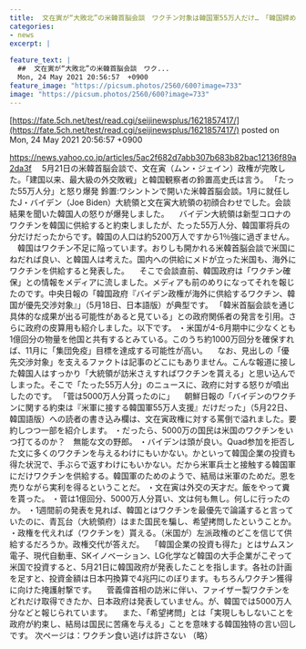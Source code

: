 ```yaml
---
title:  文在寅が“大敗北”の米韓首脳会談　ワクチン対象は韓国軍55万人だけ…　「韓国締め出し」作戦には日本も加わっている  
categories:
- news
excerpt: |
  
feature_text: |
  ##  文在寅が“大敗北”の米韓首脳会談　ワク...
  Mon, 24 May 2021 20:56:57  +0900
feature_image: "https://picsum.photos/2560/600?image=733"
image: "https://picsum.photos/2560/600?image=733"
---
```


[https://fate.5ch.net/test/read.cgi/seijinewsplus/1621857417/](https://fate.5ch.net/test/read.cgi/seijinewsplus/1621857417/)
posted on Mon, 24 May 2021 20:56:57  +0900

<!--more-->

https://news.yahoo.co.jp/articles/5ac2f682d7abb307b683b82bac12136f89a2da3f 　5月21日の米韓首脳会談で、文在寅（ムン・ジェイン）政権が完敗した。「建国以来、最大級の外交敗戦」と韓国観察者の鈴置高史氏は言う。 「たった55万人分」と怒り爆発 鈴置:ワシントンで開いた米韓首脳会談。1月に就任したJ・バイデン（Joe Biden）大統領と文在寅大統領の初顔合わせでした。会談結果を聞いた韓国人の怒りが爆発しました。 　バイデン大統領は新型コロナのワクチンを韓国に供給すると約束しましたが、たった55万人分、韓国軍将兵の分だけだったからです。韓国の人口は約5200万人ですから1％強に過ぎません。 　韓国はワクチン不足に陥っています。おりしも開かれる米韓首脳会談で米国にねだれば良い、と韓国人は考えた。国内への供給にメドが立った米国も、海外にワクチンを供給すると発表した。 　そこで会談直前、韓国政府は「ワクチン確保」との情報をメディアに流しました。メディアも前のめりになってそれを報じたのです。中央日報の「韓国政府『バイデン政権が海外に供給するワクチン、韓国が優先交渉対象』」（5月18日、日本語版）が典型です。 「韓米首脳会談を通じ具体的な成果が出る可能性があると見ている」との政府関係者の発言を引用。さらに政府の皮算用も紹介しました。以下です。 ・米国が4-6月期中に少なくとも1億回分の物量を他国と共有するとみている。このうち約1000万回分を確保すれば、11月に「集団免疫」目標を達成する可能性が高い。 　なお、見出しの「優先交渉対象」を支えるファクトは記事のどこにもありません。こんな報道に接した韓国人はすっかり「大統領が訪米さえすればワクチンを貰える」と思い込んでしまった。そこで「たった55万人分」のニュースに、政府に対する怒りが噴出したのです。 「菅は5000万人分貰ったのに」 　朝鮮日報の「バイデンのワクチンに関する約束は『米軍に接する韓国軍55万人支援』だけだった」（5月22日、韓国語版）への読者の書き込み欄は、文在寅政権に対する罵倒で溢れました。要約しつつ一部を紹介します。 ・だったら、5000万の国民は米国のワクチンをいつ打てるのか？　無能な文の野郎。 ・バイデンは頭が良い。Quad参加を拒否した文に多くのワクチンを与えるわけにもいかない。かといって韓国企業の投資も得た状況で、手ぶらで返すわけにもいかない。だから米軍兵士と接触する韓国軍にだけワクチンを供給する。韓国軍のためのようで、結局は米軍のためだ。恩を売りながら実利を得るということだ。 ・文在寅は外交の天才だ。飯をやって糞を貰った。 ・菅は1億回分、5000万人分貰い、文は何も無し。何しに行ったのか。 ・1週間前の発表を見れば、韓国とはワクチンを最優先で論議すると言っていたのに、青瓦台（大統領府）はまた国民を騙し、希望拷問したということか。 ・政権を代えれば（ワクチンを）貰える。（米国が）左派政権のどこを信じて供給するだろうか。政権交代が答えだ。 　「韓国企業の投資も得た」とはサムスン電子、現代自動車、SKイノベーション、LG化学など韓国の大手企業がこぞって米国で投資すると、5月21日に韓国政府が発表したことを指します。各社の計画を足すと、投資金額は日本円換算で4兆円にのぼります。もちろんワクチン獲得に向けた掩護射撃です。 　菅義偉首相の訪米に伴い、ファイザー製ワクチンをどれだけ取得できたか、日本政府は発表していません。が、韓国では5000万人分などと報じられています。 　また、「希望拷問」とは「実現しもしないことを政府が約束し、結局は国民に苦痛を与える」ことを意味する韓国独特の言い回しです。 次ページは：ワクチン食い逃げは許さない （略）
